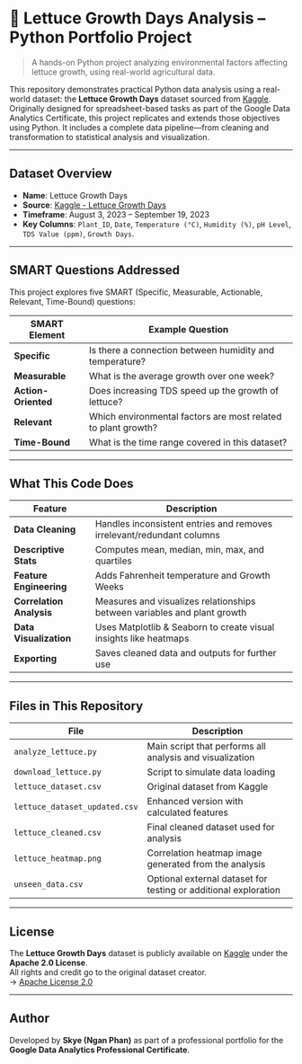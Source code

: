 # 🥬 Lettuce Growth Days Analysis – Python Portfolio Project
> A hands-on Python project analyzing environmental factors affecting lettuce growth, using real-world agricultural data.

This repository demonstrates practical Python data analysis using a real-world dataset: the **Lettuce Growth Days** dataset sourced from [Kaggle](https://www.kaggle.com/). Originally designed for spreadsheet-based tasks as part of the Google Data Analytics Certificate, this project replicates and extends those objectives using Python. It includes a complete data pipeline—from cleaning and transformation to statistical analysis and visualization.

---

## Dataset Overview

- **Name**: Lettuce Growth Days  
- **Source**: [Kaggle - Lettuce Growth Days](https://www.kaggle.com/)  
- **Timeframe**: August 3, 2023 – September 19, 2023  
- **Key Columns**: `Plant_ID`, `Date`, `Temperature (°C)`, `Humidity (%)`, `pH Level`, `TDS Value (ppm)`, `Growth Days`.

---

## SMART Questions Addressed

This project explores five SMART (Specific, Measurable, Actionable, Relevant, Time-Bound) questions:

| SMART Element       | Example Question                                                                |
|---------------------|---------------------------------------------------------------------------------|
| **Specific**        | Is there a connection between humidity and temperature?                         |
| **Measurable**      | What is the average growth over one week?                                       |
| **Action-Oriented** | Does increasing TDS speed up the growth of lettuce?                             |
| **Relevant**        | Which environmental factors are most related to plant growth?                   |
| **Time-Bound**      | What is the time range covered in this dataset?                                 |

---

## What This Code Does

| Feature                | Description |
|------------------------|-------------|
| **Data Cleaning**      | Handles inconsistent entries and removes irrelevant/redundant columns |
| **Descriptive Stats**  | Computes mean, median, min, max, and quartiles |
| **Feature Engineering**| Adds Fahrenheit temperature and Growth Weeks |
| **Correlation Analysis** | Measures and visualizes relationships between variables and plant growth |
| **Data Visualization** | Uses Matplotlib & Seaborn to create visual insights like heatmaps |
| **Exporting**          | Saves cleaned data and outputs for further use |

---

## Files in This Repository

| File                          | Description |
|-------------------------------|-------------|
| `analyze_lettuce.py`          | Main script that performs all analysis and visualization |
| `download_lettuce.py`         | Script to simulate data loading |
| `lettuce_dataset.csv`         | Original dataset from Kaggle |
| `lettuce_dataset_updated.csv` | Enhanced version with calculated features |
| `lettuce_cleaned.csv`         | Final cleaned dataset used for analysis |
| `lettuce_heatmap.png`         | Correlation heatmap image generated from the analysis |
| `unseen_data.csv`             | Optional external dataset for testing or additional exploration |

---

## License

The **Lettuce Growth Days** dataset is publicly available on [Kaggle](https://www.kaggle.com/) under the **Apache 2.0 License**.  
All rights and credit go to the original dataset creator.  
→ [Apache License 2.0](https://www.apache.org/licenses/LICENSE-2.0)

---

## Author

Developed by **Skye (Ngan Phan)** as part of a professional portfolio for the **Google Data Analytics Professional Certificate**.

